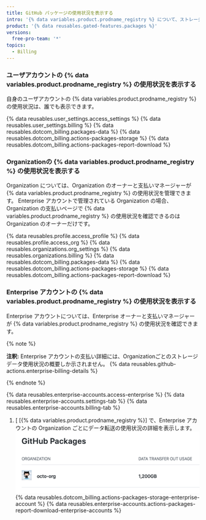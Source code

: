 ```yaml
---
title: GitHub パッケージの使用状況を表示する
intro: '{% data variables.product.prodname_registry %} について、ストレージとデータ転送の使用状況の詳細を表示できます。'
product: '{% data reusables.gated-features.packages %}'
versions:
  free-pro-team: '*'
topics:
  - Billing
---
```


### ユーザアカウントの {% data variables.product.prodname_registry %} の使用状況を表示する

自身のユーザアカウントの {% data variables.product.prodname_registry %} の使用状況は、誰でも表示できます。

{% data reusables.user_settings.access_settings %}
{% data reusables.user_settings.billing %}
{% data reusables.dotcom_billing.packages-data %}
{% data reusables.dotcom_billing.actions-packages-storage %}
{% data reusables.dotcom_billing.actions-packages-report-download %}

### Organizationの {% data variables.product.prodname_registry %} の使用状況を表示する

Organization については、Organization のオーナーと支払いマネージャーが {% data variables.product.prodname_registry %} の使用状況を管理できます。 Enterprise アカウントで管理されている Organization の場合、Organization の支払いページで {% data variables.product.prodname_registry %} の使用状況を確認できるのは Organization のオーナーだけです。

{% data reusables.profile.access_profile %}
{% data reusables.profile.access_org %}
{% data reusables.organizations.org_settings %}
{% data reusables.organizations.billing %}
{% data reusables.dotcom_billing.packages-data %}
{% data reusables.dotcom_billing.actions-packages-storage %}
{% data reusables.dotcom_billing.actions-packages-report-download %}

### Enterprise アカウントの {% data variables.product.prodname_registry %} の使用状況を表示する

Enterprise アカウントについては、Enterprise オーナーと支払いマネージャーが {% data variables.product.prodname_registry %} の使用状況を確認できます。

{% note %}

**注釈:** Enterprise アカウントの支払い詳細には、Organizationごとのストレージデータ使用状況の概要しか示されません。 {% data reusables.github-actions.enterprise-billing-details %}

{% endnote %}

{% data reusables.enterprise-accounts.access-enterprise %}
{% data reusables.enterprise-accounts.settings-tab %}
{% data reusables.enterprise-accounts.billing-tab %}
1. [
[{% data variables.product.prodname_registry %}] で、Enterprise アカウントの Organization ごとにデータ転送の使用状況の詳細を表示します。
  ![データ転送の利用状況の詳細](/assets/images/help/billing/packages-data-enterprise.png)
{% data reusables.dotcom_billing.actions-packages-storage-enterprise-account %}
{% data reusables.enterprise-accounts.actions-packages-report-download-enterprise-accounts %}
